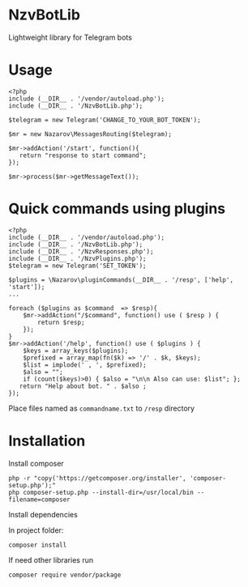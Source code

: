 # NzvBotLib
Lightweight library for Telegram bots

Usage
====
```
<?php
include (__DIR__ . '/vendor/autoload.php');
include (__DIR__ . '/NzvBotLib.php');
 
$telegram = new Telegram('CHANGE_TO_YOUR_BOT_TOKEN');

$mr = new Nazarov\MessagesRouting($telegram);

$mr->addAction('/start', function(){
   return "response to start command";
});

$mr->process($mr->getMessageText());
```
# Quick commands using plugins

```
<?php
include (__DIR__ . '/vendor/autoload.php');
include (__DIR__ . '/NzvBotLib.php');
include (__DIR__ . '/NzvResponses.php');
include (__DIR__ . '/NzvPlugins.php');
$telegram = new Telegram('SET_TOKEN');

$plugins = \Nazarov\pluginCommands(__DIR__ . '/resp', ['help', 'start']);
...

foreach ($plugins as $command  => $resp){
    $mr->addAction("/$command", function() use ( $resp ) {
        return $resp;
    });
}
$mr->addAction('/help', function() use ( $plugins ) {
    $keys = array_keys($plugins);   
    $prefixed = array_map(fn($k) => '/' . $k, $keys);
    $list = implode(' , ', $prefixed);
    $also = "";
    if (count($keys)>0) { $also = "\n\n Also can use: $list"; };
   return "Help about bot. " . $also ;
});

```
Place files named as ```commandname.txt``` to ```/resp``` directory

# Installation

Install composer

```
php -r "copy('https://getcomposer.org/installer', 'composer-setup.php');"
php composer-setup.php --install-dir=/usr/local/bin --filename=composer
```

Install dependencies

In project folder:

```
composer install
```

If need other libraries run

```
composer require vendor/package
```

